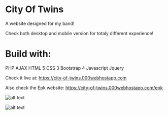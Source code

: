 # City Of Twins
A website designed for my band!

Check both desktop and mobile version for totaly different experience!

# Build with:
PHP
AJAX
HTML 5
CSS 3
Bootstrap 4 
Javascript 
Jquery


Check it live at: https://city-of-twins.000webhostapp.com

Also check the Epk website: https://city-of-twins.000webhostapp.com/epk

![alt text](https://raw.githubusercontent.com/GabrielMandler/CityOfTwins-Music/master/12.png?raw=true)

![alt text](https://raw.githubusercontent.com/GabrielMandler/CityOfTwins-Music/master/44.png?raw=true)
